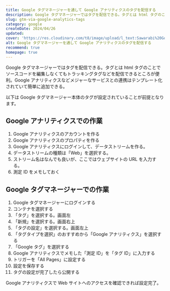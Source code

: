 ```yaml
---
title: Google タグマネージャーを通して Google アナリティクスのタグを配信する
description: Google タグマネージャーではタグを配信できる。タグとは html タグのことでソースコードを編集しなくてもトラッキングタグなどを配信できるところが便利。Google アナリティクスなどメジャーなサービスとの連携はテンプレート化されていて簡単に追加できる。
slug: gtm-via-google-analytics-tags
category: google
createDate: 2024/04/26
updated: 
cover: 'https://res.cloudinary.com/t8/image/upload/l_text:Sawarabi%20Gothic_80_bold:Google タグマネージャーを通して Google アナリティクスのタグを配信する,co_rgb:fff,w_620,c_fit/v1712091289/ogp_image_zorhlz.png'
alt: Google タグマネージャーを通して Google アナリティクスのタグを配信する
recommend: true
homepage: true
---
```


Google タグマネージャーではタグを配信できる。タグとは html タグのことでソースコードを編集しなくてもトラッキングタグなどを配信できるところが便利。Google アナリティクスなどメジャーなサービスとの連携はテンプレート化されていて簡単に追加できる。

以下は Google タグマネージャー本体のタグが設定されていることが前提となります。

## Google アナリティクスでの作業

1. Google アナリティクスのアカウントを作る
1. Google アナリティクスのプロパティを作る
1. Google アナリティクスにログインして、データストリームを作る。
1. データストリームの種類は「Web」を選択する。
1. ストリーム名はなんでも良いが、ここではウェブサイトの URL を入力する。
1. 測定 ID をメモしておく

## Google タグマネージャーでの作業

1. Google タグマネージャーにログインする
1. コンテナを選択する
1. 「タグ」を選択する。画面左
1. 「新規」を選択する。画面右上
1. 「タグの設定」を選択する。画面左上
1. 「タグタイプを選択」のおすすめから「Google アナリティクス」を選択する
1. 「Google タグ」を選択する
1. Google アナリティクスでメモした「測定 ID」を「タグ ID」に入力する
1. トリガーを「All Pages」に設定する
1. 設定を保存する
1. タグの設定が完了したら公開する


Google アナリティクスで Web サイトへのアクセスを確認できれば設定完了。
